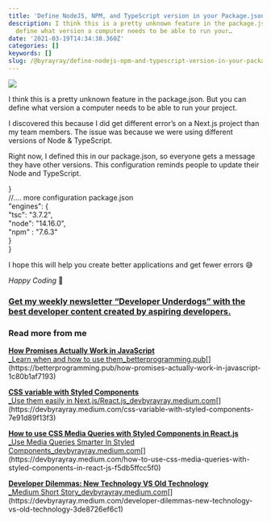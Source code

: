 ```yaml
---
title: 'Define NodeJS, NPM, and TypeScript version in your Package.json'
description: I think this is a pretty unknown feature in the package.json. But you can
  define what version a computer needs to be able to run your…
date: '2021-03-19T14:34:38.360Z'
categories: []
keywords: []
slug: /@byrayray/define-nodejs-npm-and-typescript-version-in-your-package-json-6933d3ef280e
---
```


![](/Users/devbyrayray/Downloads/medium-export-a7b31d8cfbafc479a349e86525a0598d57555fb548cdfad5aa20f48d7b4db09d/posts/md_1664876347726/img/0__kIGc2Km__PQZMLbzZ.jpg)

I think this is a pretty unknown feature in the package.json. But you can define what version a computer needs to be able to run your project.

I discovered this because I did get different error’s on a Next.js project than my team members. The issue was because we were using different versions of Node & TypeScript.

Right now, I defined this in our package.json, so everyone gets a message they have other versions. This configuration reminds people to update their Node and TypeScript.

}  
//.... more configuration package.json  
    "engines": {  
        "tsc": "3.7.2",  
        "node": "14.16.0",  
        "npm" : "7.6.3"  
    }  
}

I hope this will help you create better applications and get fewer errors 😅

_Happy Coding_ 🚀

### [Get my weekly newsletter “Developer Underdogs” with the best developer content created by aspiring developers.](https://www.getrevue.co/profile/devbyrayray)

### Read more from me

[**How Promises Actually Work in JavaScript**  
_Learn when and how to use them_betterprogramming.pub](https://betterprogramming.pub/how-promises-actually-work-in-javascript-1c80b1af7193 "https://betterprogramming.pub/how-promises-actually-work-in-javascript-1c80b1af7193")[](https://betterprogramming.pub/how-promises-actually-work-in-javascript-1c80b1af7193)

[**CSS variable with Styled Components**  
_Use them easily in Next.js/React.js_devbyrayray.medium.com](https://devbyrayray.medium.com/css-variable-with-styled-components-7e91d89f13f3 "https://devbyrayray.medium.com/css-variable-with-styled-components-7e91d89f13f3")[](https://devbyrayray.medium.com/css-variable-with-styled-components-7e91d89f13f3)

[**How to use CSS Media Queries with Styled Components in React.js**  
_Use Media Queries Smarter In Styled Components_devbyrayray.medium.com](https://devbyrayray.medium.com/how-to-use-css-media-queries-with-styled-components-in-react-js-f5db5ffcc5f0 "https://devbyrayray.medium.com/how-to-use-css-media-queries-with-styled-components-in-react-js-f5db5ffcc5f0")[](https://devbyrayray.medium.com/how-to-use-css-media-queries-with-styled-components-in-react-js-f5db5ffcc5f0)

[**Developer Dilemmas: New Technology VS Old Technology**  
_Medium Short Story_devbyrayray.medium.com](https://devbyrayray.medium.com/developer-dilemmas-new-technology-vs-old-technology-3de8726ef6c1 "https://devbyrayray.medium.com/developer-dilemmas-new-technology-vs-old-technology-3de8726ef6c1")[](https://devbyrayray.medium.com/developer-dilemmas-new-technology-vs-old-technology-3de8726ef6c1)